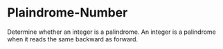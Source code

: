 # Plaindrome-Number
Determine whether an integer is a palindrome. An integer is a palindrome when it reads the same backward as forward.
